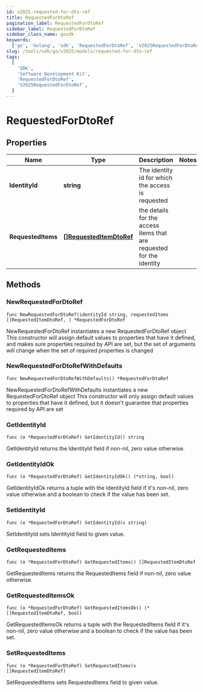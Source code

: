 ```yaml
---
id: v2025-requested-for-dto-ref
title: RequestedForDtoRef
pagination_label: RequestedForDtoRef
sidebar_label: RequestedForDtoRef
sidebar_class_name: gosdk
keywords:
  ['go', 'Golang', 'sdk', 'RequestedForDtoRef', 'V2025RequestedForDtoRef']
slug: /tools/sdk/go/v2025/models/requested-for-dto-ref
tags:
  [
    'SDK',
    'Software Development Kit',
    'RequestedForDtoRef',
    'V2025RequestedForDtoRef',
  ]
---
```


# RequestedForDtoRef

## Properties

| Name | Type | Description | Notes |
| --- | --- | --- | --- |
| **IdentityId** | **string** | The identity id for which the access is requested |
| **RequestedItems** | [**[]RequestedItemDtoRef**](requested-item-dto-ref) | the details for the access items that are requested for the identity |

## Methods

### NewRequestedForDtoRef

`func NewRequestedForDtoRef(identityId string, requestedItems []RequestedItemDtoRef, ) *RequestedForDtoRef`

NewRequestedForDtoRef instantiates a new RequestedForDtoRef object This constructor will assign default values to properties that have it defined, and makes sure properties required by API are set, but the set of arguments will change when the set of required properties is changed

### NewRequestedForDtoRefWithDefaults

`func NewRequestedForDtoRefWithDefaults() *RequestedForDtoRef`

NewRequestedForDtoRefWithDefaults instantiates a new RequestedForDtoRef object This constructor will only assign default values to properties that have it defined, but it doesn't guarantee that properties required by API are set

### GetIdentityId

`func (o *RequestedForDtoRef) GetIdentityId() string`

GetIdentityId returns the IdentityId field if non-nil, zero value otherwise.

### GetIdentityIdOk

`func (o *RequestedForDtoRef) GetIdentityIdOk() (*string, bool)`

GetIdentityIdOk returns a tuple with the IdentityId field if it's non-nil, zero value otherwise and a boolean to check if the value has been set.

### SetIdentityId

`func (o *RequestedForDtoRef) SetIdentityId(v string)`

SetIdentityId sets IdentityId field to given value.

### GetRequestedItems

`func (o *RequestedForDtoRef) GetRequestedItems() []RequestedItemDtoRef`

GetRequestedItems returns the RequestedItems field if non-nil, zero value otherwise.

### GetRequestedItemsOk

`func (o *RequestedForDtoRef) GetRequestedItemsOk() (*[]RequestedItemDtoRef, bool)`

GetRequestedItemsOk returns a tuple with the RequestedItems field if it's non-nil, zero value otherwise and a boolean to check if the value has been set.

### SetRequestedItems

`func (o *RequestedForDtoRef) SetRequestedItems(v []RequestedItemDtoRef)`

SetRequestedItems sets RequestedItems field to given value.
